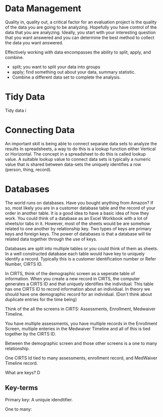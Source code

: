 # Data Management

Quality in, quality out, a critical factor for an evaluation project is the quality of the data you are going to be analyzing. Hopefully you have control of the data that you are analyzing.  Ideally, you start with your interesting question that you want answered and you can determine the best method to collect the data you want answered. 

Effectively working with data encompasses the ability to split, apply, and combine. 

* split; you want to split your data into groups
* apply; find something out about your data, summary statistic. 
* Combine a different data set to complete the analysis. 



# Tidy Data

Tidy data i

# Connecting Data

An important skill is being able to connect separate data sets to analyze the results In spreadsheets, a way to do this is a lookup function either Vertical or Horizontal. The concept in a spreadsheet to do this is called lookup value.  A suitable lookup value to connect data sets  is typically a numeric value that is shared between data-sets the uniquely identifies a row \(person, thing, record\).



# Databases

The world runs on databases. Have you bought anything from Amazon? If so, most likely you are in a customer database table and the record of your order in another table.  It is a good idea to have a basic idea of how they work.  You could think of a  database as  an Excel Workbook with a lot of sheets/or tabs in it. However, most of  the sheets would be  are somehow related to one another by relationship  key. Two types of keys are primary keys and foreign keys.   The power of databases is that a database will tie related data together through the use of keys.

Databases are split into multiple tables or you could think of them as sheets. In a well constructed database each table would have key to uniquely identify a record.  Typically this is a customer identification number or Refer Number,  CIRTS ID. 

In CIRTS, think of the demographic screen as a seperate table of information. When you create a new record in CIRTS, the computer generates a CIRTS ID and that uniquely identifies the individual. This table has one CIRTS ID to record information about an individual. In theory we should have one demographic record for an individual.  \(Don't think about duplicate entries for the time being\)

Think of the all the screens in CIRTS:  Assessments, Enrollment, Medwaiver Timeline.

You have multiple assessments, you have multiple records in the Enrollment Screen, multiple enteries in the Medwaiver Timeline and all of this is tied together by the CIRTS ID. 

Between the demographic screen and those other screens is a one to many relationship. 

One CIRTS Id tied to many assessments, enrollment record, and MedWaiver Timeline record. 

What are keys? D

## Key-terms

Primary key:   A uniquie idendtifier. 

One to many: 

